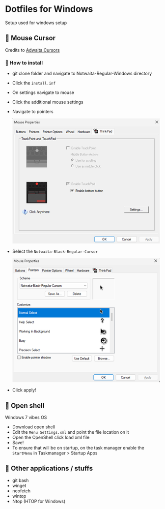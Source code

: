 # Dotfiles for Windows

Setup used for windows setup


## 🐁 Mouse Cursor 

Credits to [Adwaita Cursors](https://github.com/ful1e5/notwaita-cursor)

### 🚀 How to install 

* git clone folder and navigate to Notwaita-Regular-Windows directory
* Click the `install.inf`
* On settings navigate to mouse
* Click the additional mouse settings
* Navigate to pointers
  
  ![alt text](assets/{7DD0D6C1-11AF-4492-A0AE-381EE2F89C96}.png)

* Select the `Notwaita-Black-Regular-Cursor` 
  
  ![Pointer settings](assets/{6F6DCA55-0FAD-4A73-81BD-9E9631924C88}.png)

* Click apply!

## 🐚 Open shell

Windows 7 vibes OS

* Download open shell
* Edit the `Menu Settings.xml` and point the file location on it
* Open the OpenShell click load xml file
* Save!
* To ensure that will be on startup, on the task manager enable the `StartMenu` in Taskmanager > Startup Apps

## 🧰 Other applications / stuffs

* git bash
* winget
* neofetch
* wintop
* Ntop (HTOP for Windows)
